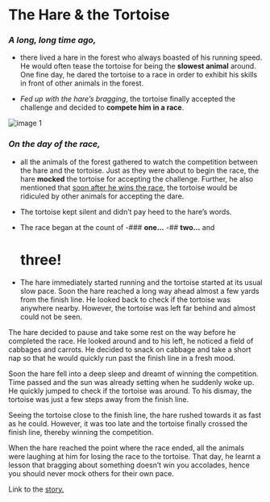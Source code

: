 # The Hare & the Tortoise

### *A long, long time ago,* 
- there lived a hare in the forest who always boasted of his running speed. He would often tease the tortoise for being the **slowest animal** around. One fine day, he dared the tortoise to a race in order to exhibit his skills in front of other animals in the forest. 

- _Fed up with the hare’s bragging_, the tortoise finally accepted the challenge and decided to **compete him in a race**.

![image 1](https://i.pinimg.com/736x/f3/71/5e/f3715e31686d2ccba9b1a6aadd9350e1.jpg)

### *On the day of the race,* 
- all the animals of the forest gathered to watch the competition between the hare and the tortoise. Just as they were about to begin the race, the hare **mocked** the tortoise for accepting the challenge. Further, he also mentioned that <ins>soon after he wins the race</ins>, the tortoise would be ridiculed by other animals for accepting the dare.
- The tortoise kept silent and didn’t pay heed to the hare’s words.

- The race began at the count of
  -### **one...**
  -## **two...** and
  # **three!**
- The hare immediately started running and the tortoise started at its usual slow pace. Soon the hare reached a long way ahead almost a few yards from the finish line. He looked back to check if the tortoise was anywhere nearby. However, the tortoise was left far behind and almost could not be seen.

The hare decided to pause and take some rest on the way before he completed the race. He looked around and to his left, he noticed a field of cabbages and carrots. He decided to snack on cabbage and take a short nap so that he would quickly run past the finish line in a fresh mood.

Soon the hare fell into a deep sleep and dreamt of winning the competition. Time passed and the sun was already setting when he suddenly woke up. He quickly jumped to check if the tortoise was around. To his dismay, the tortoise was just a few steps away from the finish line.

Seeing the tortoise close to the finish line, the hare rushed towards it as fast as he could. However, it was too late and the tortoise finally crossed the finish line, thereby winning the competition.

When the hare reached the point where the race ended, all the animals were laughing at him for losing the race to the tortoise. That day, he learnt a lesson that bragging about something doesn’t win you accolades, hence you should never mock others for their own pace.

Link to the [story.](https://byjus.com/kids-learning/moral-stories-the-tortoise-and-the-hare/)
